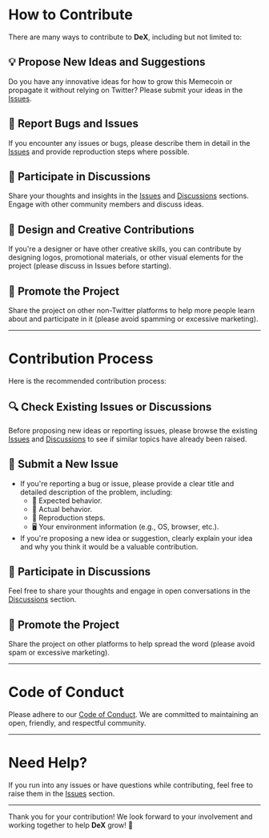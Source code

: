 # How to Contribute

There are many ways to contribute to **DeX**, including but not limited to:

## 💡 Propose New Ideas and Suggestions
Do you have any innovative ideas for how to grow this Memecoin or propagate it without relying on Twitter? Please submit your ideas in the [Issues](https://github.com/DeXSocial/DeX/issues).

## 🐞 Report Bugs and Issues
If you encounter any issues or bugs, please describe them in detail in the [Issues](https://github.com/DeXSocial/DeX/issues) and provide reproduction steps where possible.

## 💬 Participate in Discussions
Share your thoughts and insights in the [Issues](https://github.com/DeXSocial/DeX/issues) and [Discussions](https://github.com/DeXSocial/DeX/discussions) sections. Engage with other community members and discuss ideas.

## 🎨 Design and Creative Contributions
If you're a designer or have other creative skills, you can contribute by designing logos, promotional materials, or other visual elements for the project (please discuss in Issues before starting).

## 📢 Promote the Project
Share the project on other non-Twitter platforms to help more people learn about and participate in it (please avoid spamming or excessive marketing).

---

# Contribution Process

Here is the recommended contribution process:

## 🔍 Check Existing Issues or Discussions
Before proposing new ideas or reporting issues, please browse the existing [Issues](https://github.com/DeXSocial/DeX/issues) and [Discussions](https://github.com/DeXSocial/DeX/discussions) to see if similar topics have already been raised.

## 📝 Submit a New Issue
- If you're reporting a bug or issue, please provide a clear title and detailed description of the problem, including:
  - 🔮 Expected behavior.
  - 🛑 Actual behavior.
  - 🔄 Reproduction steps.
  - 🖥️ Your environment information (e.g., OS, browser, etc.).
- If you're proposing a new idea or suggestion, clearly explain your idea and why you think it would be a valuable contribution.

## 💬 Participate in Discussions
Feel free to share your thoughts and engage in open conversations in the [Discussions](https://github.com/DeXSocial/DeX/discussions) section.

## 📢 Promote the Project
Share the project on other platforms to help spread the word (please avoid spam or excessive marketing).

---

# Code of Conduct

Please adhere to our [Code of Conduct](https://github.com/DeXSocial/DeX/blob/main/CODE_OF_CONDUCT.md). We are committed to maintaining an open, friendly, and respectful community.

---

# Need Help?

If you run into any issues or have questions while contributing, feel free to raise them in the [Issues](https://github.com/DeXSocial/DeX/issues) section.

---

Thank you for your contribution! We look forward to your involvement and working together to help **DeX** grow! 🚀